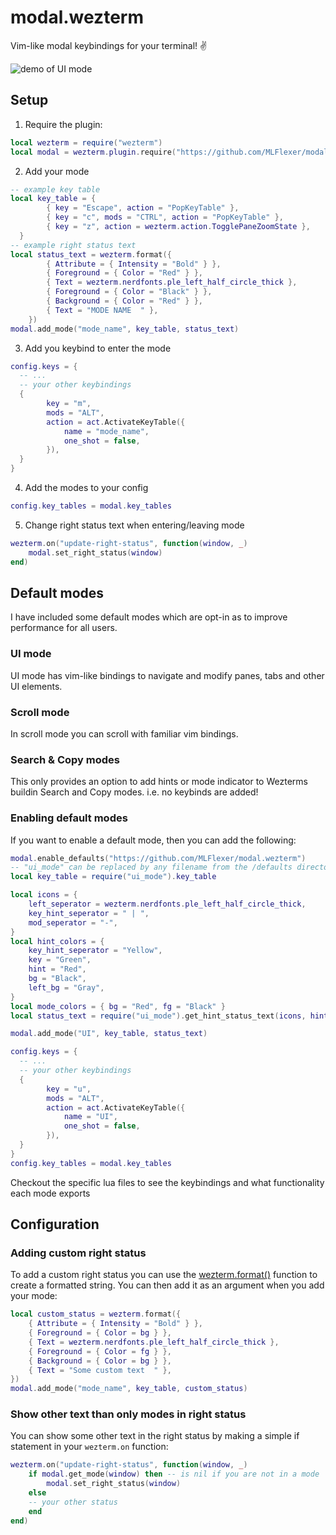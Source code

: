 # modal.wezterm
Vim-like modal keybindings for your terminal! ✌️

![demo of UI mode](https://github.com/MLFlexer/modal.wezterm/assets/75012728/84e5860a-5659-43d9-af51-bb2942b005a6)


## Setup
1. Require the plugin:
```lua
local wezterm = require("wezterm")
local modal = wezterm.plugin.require("https://github.com/MLFlexer/modal.wezterm")
```
2. Add your mode
```lua
-- example key table
local key_table = {
		{ key = "Escape", action = "PopKeyTable" },
		{ key = "c", mods = "CTRL", action = "PopKeyTable" },
		{ key = "z", action = wezterm.action.TogglePaneZoomState },
  }
-- example right status text
local status_text = wezterm.format({
		{ Attribute = { Intensity = "Bold" } },
		{ Foreground = { Color = "Red" } },
		{ Text = wezterm.nerdfonts.ple_left_half_circle_thick },
		{ Foreground = { Color = "Black" } },
		{ Background = { Color = "Red" } },
		{ Text = "MODE NAME  " },
	})
modal.add_mode("mode_name", key_table, status_text)
```
3. Add you keybind to enter the mode
```lua
config.keys = {
  -- ...
  -- your other keybindings
  {
		key = "m",
		mods = "ALT",
		action = act.ActivateKeyTable({
			name = "mode_name",
			one_shot = false,
		}),
  }
}
```
4. Add the modes to your config
```lua
config.key_tables = modal.key_tables
```
5. Change right status text when entering/leaving mode
```lua
wezterm.on("update-right-status", function(window, _)
	modal.set_right_status(window)
end)
```

## Default modes
I have included some default modes which are opt-in as to improve performance for all users.

### UI mode
UI mode has vim-like bindings to navigate and modify panes, tabs and other UI elements.

### Scroll mode
In scroll mode you can scroll with familiar vim bindings.

### Search & Copy modes
This only provides an option to add hints or mode indicator to Wezterms buildin Search and Copy modes. i.e. no keybinds are added!

### Enabling default modes
If you want to enable a default mode, then you can add the following:
```lua
modal.enable_defaults("https://github.com/MLFlexer/modal.wezterm")
-- "ui_mode" can be replaced by any filename from the /defaults directory
local key_table = require("ui_mode").key_table

local icons = {
	left_seperator = wezterm.nerdfonts.ple_left_half_circle_thick,
	key_hint_seperator = " | ",
	mod_seperator = "-",
}
local hint_colors = {
	key_hint_seperator = "Yellow",
	key = "Green",
	hint = "Red",
	bg = "Black",
	left_bg = "Gray",
}
local mode_colors = { bg = "Red", fg = "Black" }
local status_text = require("ui_mode").get_hint_status_text(icons, hint_colors, mode_colors)

modal.add_mode("UI", key_table, status_text)

config.keys = {
  -- ...
  -- your other keybindings
  {
		key = "u",
		mods = "ALT",
		action = act.ActivateKeyTable({
			name = "UI",
			one_shot = false,
		}),
  }
}
config.key_tables = modal.key_tables
```
Checkout the specific lua files to see the keybindings and what functionality each mode exports

## Configuration
### Adding custom right status
To add a custom right status you can use the [wezterm.format()](https://wezfurlong.org/wezterm/config/lua/wezterm/format.html) function to create a formatted string. You can then add it as an argument when you add your mode:
```lua
local custom_status = wezterm.format({
	{ Attribute = { Intensity = "Bold" } },
	{ Foreground = { Color = bg } },
	{ Text = wezterm.nerdfonts.ple_left_half_circle_thick },
	{ Foreground = { Color = fg } },
	{ Background = { Color = bg } },
	{ Text = "Some custom text  " },
})
modal.add_mode("mode_name", key_table, custom_status)
```

### Show other text than only modes in right status
You can show some other text in the right status by making a simple if statement in your `wezterm.on` function:
```lua
wezterm.on("update-right-status", function(window, _)
	if modal.get_mode(window) then -- is nil if you are not in a mode
		modal.set_right_status(window)
	else
    -- your other status
	end
end)
```
